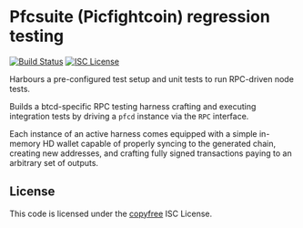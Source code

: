 Pfcsuite (Picfightcoin) regression testing
=======
[![Build Status](http://img.shields.io/travis/picfight/pfcregtest.svg)](https://travis-ci.org/picfight/pfcregtest)
[![ISC License](http://img.shields.io/badge/license-ISC-blue.svg)](http://copyfree.org)

Harbours a pre-configured test setup and unit tests to run RPC-driven node tests.

Builds a btcd-specific RPC testing harness crafting and executing integration
tests by driving a `pfcd` instance via the `RPC` interface.

Each instance of an active harness comes equipped with a simple in-memory
HD wallet capable of properly syncing to the generated chain, creating new
addresses, and crafting fully signed transactions paying to an arbitrary
set of outputs. 

 ## License
 This code is licensed under the [copyfree](http://copyfree.org) ISC License.
